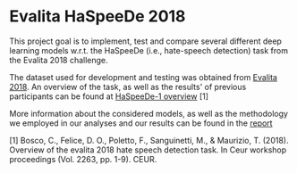 # Evalita HaSpeeDe 2018
This project goal is to implement, test and compare several different deep learning models w.r.t. the HaSpeeDe (i.e., hate-speech detection) task from the Evalita 2018 challenge.

The dataset used for development and testing was obtained from [Evalita 2018](https://www.di.unito.it/~tutreeb/haspeede-evalita18/). An overview of the task, as well as the results' of previous participants can be found at [HaSpeeDe-1 overview](https://books.openedition.org/aaccademia/4503?lang=it) [1]

More information about the considered models, as well as the methodology we employed in our analyses and our results can be found in the [report]()




[1] Bosco, C., Felice, D. O., Poletto, F., Sanguinetti, M., & Maurizio, T. (2018). Overview of the evalita 2018 hate speech detection task. In Ceur workshop proceedings (Vol. 2263, pp. 1-9). CEUR.
